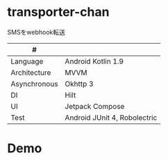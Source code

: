 # transporter-chan
SMSをwebhook転送

| # | |
| ---- |--------------------------|
| Language| Android Kotlin 1.9 |
| Architecture | MVVM |
| Asynchronous | Okhttp 3 |
| DI | Hilt |
| UI | Jetpack Compose |
| Test | Android JUnit 4, Robolectric |

# Demo

